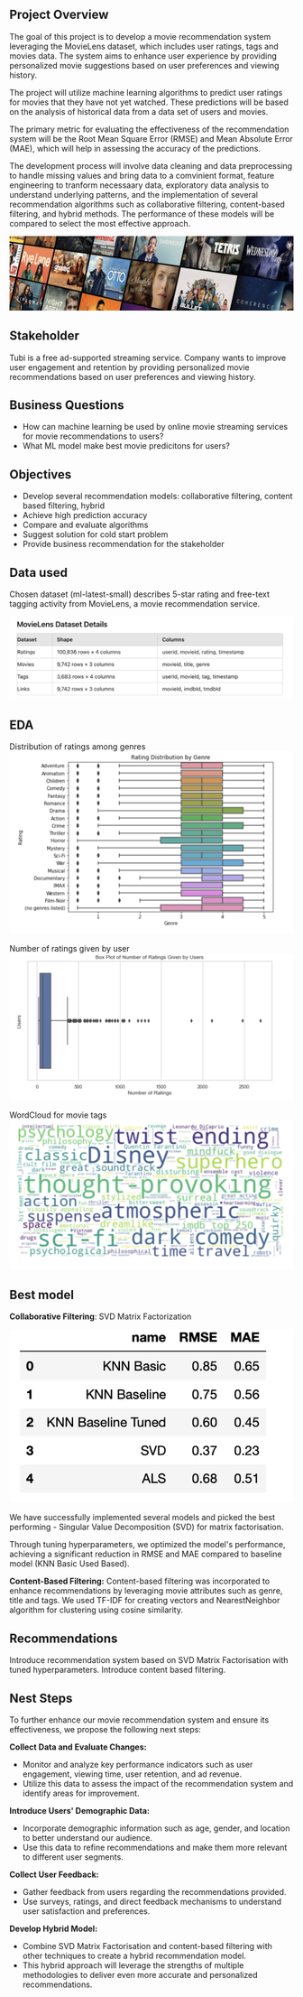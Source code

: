 ## Project Overview

The goal of this project is to develop a movie recommendation system leveraging the MovieLens dataset, which includes user ratings, tags and movies data. The system aims to enhance user experience by providing personalized movie suggestions based on user preferences and viewing history.

The project will utilize machine learning algorithms to predict user ratings for movies that they have not yet watched. These predictions will be based on the analysis of historical data from a data set of users and movies.

The primary metric for evaluating the effectiveness of the recommendation system will be the Root Mean Square Error (RMSE) and Mean Absolute Error (MAE), which will help in assessing the accuracy of the predictions.

The development process will involve data cleaning and data preprocessing to handle missing values and bring data to a comvinient format, feature engineering to tranform necessaary data, exploratory data analysis to understand underlying patterns, and the implementation of several recommendation algorithms such as collaborative filtering, content-based filtering, and hybrid methods. The performance of these models will be compared to select the most effective approach.

![Alt text](images/image.png)

## Stakeholder

Tubi is a free ad-supported streaming service. Company wants to improve user engagement and retention by providing personalized movie recommendations based on user preferences and viewing history.

## Business Questions

* How can machine learning be used by online movie streaming services for movie recommendations to users?
* What ML model make best movie predicitons for users?

## Objectives

* Develop several recommendation models: collaborative filtering, content based filtering, hybrid
* Achieve high prediction accuracy
* Compare and evaluate algorithms
* Suggest solution for cold start problem
* Provide business recommendation for the stakeholder

## Data used

Chosen dataset (ml-latest-small) describes 5-star rating and free-text tagging activity from MovieLens, a movie recommendation service.

![Alt text](images/image5.png)

## EDA

Distribution of ratings among genres
![Alt text](images/image7.png)

Number of ratings given by user
![Alt text](images/image8.png)

WordCloud for movie tags
![Alt text](images/image11.png)

## Best model 

**Collaborative Filtering**: SVD Matrix Factorization

![Alt text](images/image12.png)

We have successfully implemented several models and picked the best performing - Singular Value Decomposition (SVD) for matrix factorisation.

Through tuning hyperparameters, we optimized the model's performance, achieving a significant reduction in RMSE and MAE compared to baseline model (KNN Basic Used Based).

**Content-Based Filtering:**
Content-based filtering was incorporated to enhance recommendations by leveraging movie attributes such as genre, title and tags. We used TF-IDF for creating vectors and NearestNeighbor algorithm for clustering using cosine similarity.

## Recommendations
Introduce recommendation system based on SVD Matrix Factorisation with tuned hyperparameters.
Introduce content based filtering.

## Nest Steps

To further enhance our movie recommendation system and ensure its effectiveness, we propose the following next steps:

**Collect Data and Evaluate Changes:**
* Monitor and analyze key performance indicators such as user engagement, viewing time, user retention, and ad revenue.
* Utilize this data to assess the impact of the recommendation system and identify areas for improvement.

**Introduce Users' Demographic Data:**
* Incorporate demographic information such as age, gender, and location to better understand our audience.
* Use this data to refine recommendations and make them more relevant to different user segments.

**Collect User Feedback:**
* Gather feedback from users regarding the recommendations provided.
* Use surveys, ratings, and direct feedback mechanisms to understand user satisfaction and preferences.

**Develop Hybrid Model:**
* Combine SVD Matrix Factorisation and content-based filtering with other techniques to create a hybrid recommendation model.
* This hybrid approach will leverage the strengths of multiple methodologies to deliver even more accurate and personalized recommendations.
